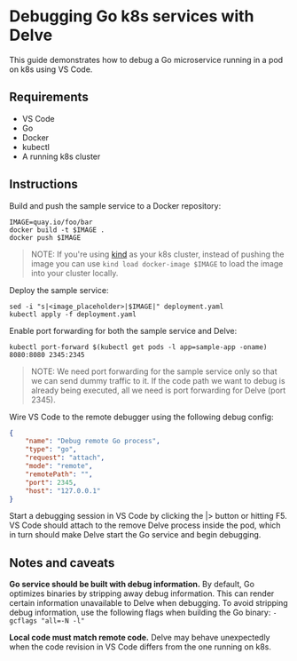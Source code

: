 # Debugging Go k8s services with Delve

This guide demonstrates how to debug a Go microservice running in a pod on k8s using VS Code.

## Requirements

* VS Code
* Go
* Docker
* kubectl
* A running k8s cluster

## Instructions

Build and push the sample service to a Docker repository:

```
IMAGE=quay.io/foo/bar
docker build -t $IMAGE .
docker push $IMAGE
```

>NOTE: If you're using [kind](https://kind.sigs.k8s.io/) as your k8s cluster, instead of pushing
>the image you can use `kind load docker-image $IMAGE` to load the image into your cluster locally.

Deploy the sample service:

```
sed -i "s|<image_placeholder>|$IMAGE|" deployment.yaml
kubectl apply -f deployment.yaml
```

Enable port forwarding for both the sample service and Delve:

```
kubectl port-forward $(kubectl get pods -l app=sample-app -oname) 8080:8080 2345:2345
```

>NOTE: We need port forwarding for the sample service only so that we can send dummy traffic to it.
>If the code path we want to debug is already being executed, all we need is port forwarding for
>Delve (port 2345).

Wire VS Code to the remote debugger using the following debug config:

```json
{
    "name": "Debug remote Go process",
    "type": "go",
    "request": "attach",
    "mode": "remote",
    "remotePath": "",
    "port": 2345,
    "host": "127.0.0.1"
}
```

Start a debugging session in VS Code by clicking the |> button or hitting F5. VS Code should attach
to the remove Delve process inside the pod, which in turn should make Delve start the Go service
and begin debugging.

## Notes and caveats

**Go service should be built with debug information.** By default, Go optimizes binaries by
stripping away debug information. This can render certain information unavailable to Delve when
debugging. To avoid stripping debug information, use the following flags when building the Go
binary: `-gcflags "all=-N -l"`


**Local code must match remote code.** Delve may behave unexpectedly when the code revision in VS
Code differs from the one running on k8s.
